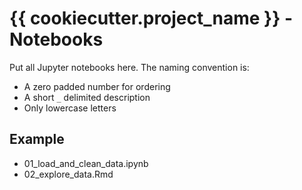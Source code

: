 # {{ cookiecutter.project_name }} - Notebooks
Put all Jupyter notebooks here. The naming convention is:
* A zero padded number for ordering
* A short `_` delimited description
* Only lowercase letters

## Example
* 01_load_and_clean_data.ipynb
* 02_explore_data.Rmd
